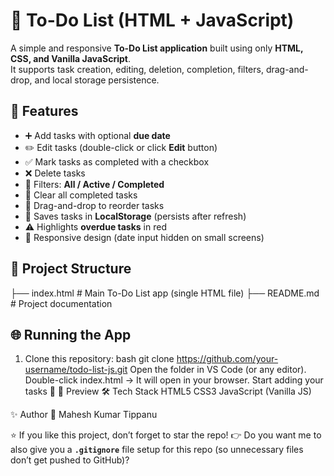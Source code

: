 # 📝 To-Do List (HTML + JavaScript)

A simple and responsive **To-Do List application** built using only **HTML, CSS, and Vanilla JavaScript**.  
It supports task creation, editing, deletion, completion, filters, drag-and-drop, and local storage persistence.

## 🚀 Features
- ➕ Add tasks with optional **due date**
- ✏️ Edit tasks (double-click or click **Edit** button)
- ✅ Mark tasks as completed with a checkbox
- ❌ Delete tasks
- 🔄 Filters: **All / Active / Completed**
- 🧹 Clear all completed tasks
- 📌 Drag-and-drop to reorder tasks
- 💾 Saves tasks in **LocalStorage** (persists after refresh)
- ⚠️ Highlights **overdue tasks** in red
- 📱 Responsive design (date input hidden on small screens)
  
## 📂 Project Structure
├── index.html # Main To-Do List app (single HTML file)
├── README.md # Project documentation

## 🌐 Running the App
1. Clone this repository:
bash   git clone https://github.com/your-username/todo-list-js.git
Open the folder in VS Code (or any editor).
Double-click index.html → It will open in your browser.
Start adding your tasks 🎉
📸 Preview
🛠️ Tech Stack
HTML5
CSS3
JavaScript (Vanilla JS)

✨ Author
👤 Mahesh Kumar Tippanu

⭐ If you like this project, don’t forget to star the repo!
👉 Do you want me to also give you a **`.gitignore`** file setup for this repo (so unnecessary files don’t get pushed to GitHub)?
